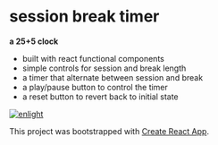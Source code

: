 # session break timer  
 **a 25+5 clock**

- built with react functional components
- simple controls for session and break length 
- a timer that alternate between session and break
- a play/pause button to control the timer 
- a reset button to revert back to initial state



[![enlight](https://img.shields.io/static/v1?label=25+5Clock&message=Live&color=gray&labelColor=green)](https://shellparse.github.io/25and5/)


This project was bootstrapped with [Create React App](https://github.com/facebook/create-react-app).
